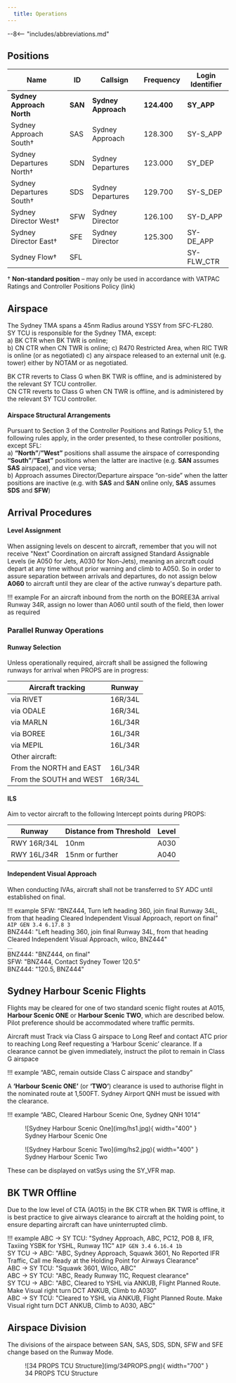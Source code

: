 ```yaml
---
  title: Operations
---
```


--8<-- "includes/abbreviations.md"

## Positions

| Name               | ID      | Callsign       | Frequency        | Login Identifier              |
| ------------------ | --------------| -------------- | ---------------- | --------------------------------------|
| **Sydney Approach North**    |**SAN**| **Sydney Approach**   | **124.400**         | **SY_APP**                                   |
| Sydney Approach South†   |SAS| Sydney Approach   | 128.300          | SY-S_APP                                 |
| Sydney Departures North†    |SDN| Sydney Departures  | 123.000         | SY_DEP          |
| Sydney Departures South†   |SDS| Sydney Departures | 129.700          | SY-S_DEP         |
| Sydney Director West† |SFW| Sydney Director   | 126.100          | SY-D_APP                               |
| Sydney Director East† |SFE| Sydney Director   | 125.300          | SY-DE_APP                               |
| Sydney Flow†        |SFL|                |          | SY-FLW_CTR                               |

† **Non-standard position** – may only be used in accordance with VATPAC Ratings and Controller Positions Policy (link)
## Airspace
The Sydney TMA spans a 45nm Radius around YSSY from SFC-FL280.  
SY TCU is responsible for the Sydney TMA, except:  
a) BK CTR when BK TWR is online;  
b) CN CTR when CN TWR is online;
c) R470 Restricted Area, when RIC TWR is online (or as negotiated) 
c) any airspace released to an external unit (e.g. tower) either by NOTAM or as negotiated.

BK CTR reverts to Class G when BK TWR is offline, and is administered by the relevant SY TCU controller.    
CN CTR reverts to Class G when CN TWR is offline, and is administered by the relevant SY TCU controller.  
#### Airspace Structural Arrangements

Pursuant to Section 3 of the Controller Positions and Ratings Policy 5.1, the following rules apply, in the order presented, to these controller positions, except SFL:  
a) **“North”**/**”West”** positions shall assume the airspace of corresponding **“South”**/**”East”** positions when the latter are inactive (e.g. **SAN** assumes **SAS** airspace), and vice versa;  
b) Approach assumes Director/Departure airspace “on-side” when the latter positions are inactive (e.g. with **SAS** and **SAN** online only, **SAS** assumes **SDS** and **SFW**) 
## Arrival Procedures
#### Level Assignment
When assigning levels on descent to aircraft, remember that you will not receive "Next" Coordination on aircraft assigned Standard Assignable Levels (ie A050 for Jets, A030 for Non-Jets), meaning an aircraft could depart at any time without prior warning and climb to A050. So in order to assure separation between arrivals and departures, do not assign below **A060** to aircraft until they are clear of the active runway's departure path.

!!! example
    For an aircraft inbound from the north on the BOREE3A arrival Runway 34R, assign no lower than A060 until south of the field, then lower as required
### Parallel Runway Operations

#### Runway Selection
Unless operationally required, aircraft shall be assigned the following runways for arrival when PROPS are in progress:

| Aircraft tracking | Runway  |
| ----------------| --------- |
| via RIVET   | 16R/34L      |
| via ODALE | 16R/34L |
| via MARLN | 16L/34R |
| via BOREE | 16L/34R |
| via MEPIL | 16L/34R |
| Other aircraft: |
| From the NORTH and EAST | 16L/34R |
| From the SOUTH and WEST | 16R/34L |

#### ILS

Aim to vector aircraft to the following Intercept points during PROPS:

| Runway | Distance from Threshold | Level  |
| --| ----------------| --------- |
|RWY 16R/34L| 10nm   | A030     |
|RWY 16L/34R| 15nm or further | A040 |

#### Independent Visual Approach

When conducting IVAs, aircraft shall not be transferred to SY ADC until established on final.

!!! example
    SFW: “BNZ444, Turn left heading 360, join final Runway 34L, from that heading Cleared Independent Visual Approach, report on final” `AIP GEN 3.4 6.17.8 3`   
    BNZ444: "Left heading 360, join final Runway 34L, from that heading Cleared Independent Visual Approach, wilco, BNZ444"  
    ...  
    BNZ444: "BNZ444, on final"  
    SFW: "BNZ444, Contact Sydney Tower 120.5"  
    BNZ444: "120.5, BNZ444" 

## Sydney Harbour Scenic Flights
Flights may be cleared for one of two standard scenic flight routes at A015, **Harbour Scenic ONE** or **Harbour Scenic TWO**, which are described below. Pilot preference should be accommodated where traffic permits.

Aircraft must Track via Class G airspace to Long Reef and contact ATC prior to reaching Long Reef requesting a ‘Harbour Scenic’ clearance. If a clearance cannot be given immediately, instruct the pilot to remain in Class G airspace

!!! example
    “ABC, remain outside Class C airspace and standby”

A **‘Harbour Scenic ONE’** (or **‘TWO’**) clearance is used to authorise flight in the nominated route at 1,500FT. Sydney Airport QNH must be issued with the clearance.

!!! example
    “ABC, Cleared Harbour Scenic One, Sydney QNH 1014”

<figure markdown>
![Sydney Harbour Scenic One](img/hs1.jpg){ width="400" }
  <figcaption>Sydney Harbour Scenic One</figcaption>
</figure>

<figure markdown>
![Sydney Harbour Scenic Two](img/hs2.jpg){ width="400" }
  <figcaption>Sydney Harbour Scenic Two</figcaption>
</figure>

These can be displayed on vatSys using the SY_VFR map.
## BK TWR Offline
Due to the low level of CTA (A015) in the BK CTR when BK TWR is offline, it is best practice to give airways clearance to aircraft at the holding point, to ensure departing aircraft can have uninterrupted climb.

!!! example
    ABC -> SY TCU: "Sydney Approach, ABC, PC12, POB 8, IFR, Taxiing YSBK for YSHL, Runway 11C" `AIP GEN 3.4 6.16.4 1b`  
    SY TCU -> ABC: "ABC, Sydney Approach, Squawk 3601, No Reported IFR Traffic, Call me Ready at the Holding Point for Airways Clearance"  
    ABC -> SY TCU: "Squawk 3601, Wilco, ABC"  
    ABC -> SY TCU: "ABC, Ready Runway 11C, Request clearance"  
    SY TCU -> ABC: "ABC, Cleared to YSHL via ANKUB, Flight Planned Route. Make Visual right turn DCT ANKUB, Climb to A030"  
    ABC -> SY TCU: "Cleared to YSHL via ANKUB, Flight Planned Route. Make Visual right turn DCT ANKUB, Climb to A030, ABC" 
## Airspace Division

The divisions of the airspace between SAN, SAS, SDS, SDN, SFW and SFE change based on the Runway Mode.

<figure markdown>
![34 PROPS TCU Structure](img/34PROPS.png){ width="700" }
  <figcaption>34 PROPS TCU Structure</figcaption>
</figure>
